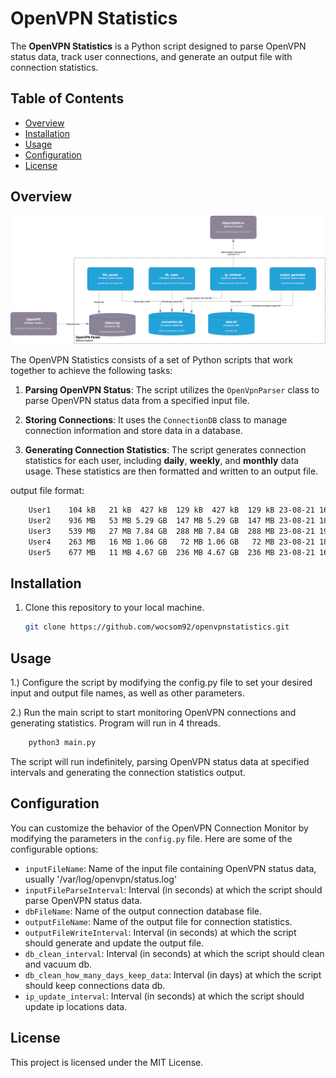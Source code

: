 # OpenVPN Statistics

The **OpenVPN Statistics** is a Python script designed to parse OpenVPN status data, track user connections, and generate an output file with connection statistics.

## Table of Contents

- [Overview](#overview)
- [Installation](#installation)
- [Usage](#usage)
- [Configuration](#configuration)
- [License](#license)

## Overview

![C4 Diagram](data/vpnparser.drawio.png)

The OpenVPN Statistics consists of a set of Python scripts that work together to achieve the following tasks:

1. **Parsing OpenVPN Status**: The script utilizes the `OpenVpnParser` class to parse OpenVPN status data from a specified input file.

2. **Storing Connections**: It uses the `ConnectionDB` class to manage connection information and store data in a database.

3. **Generating Connection Statistics**: The script generates connection statistics for each user, including **daily**, **weekly**, and **monthly** data usage. These statistics are then formatted and written to an output file.

output file format: 
```bash
    User1    104 kB   21 kB  427 kB  129 kB  427 kB  129 kB 23-08-21 16:13 
    User2    936 MB   53 MB 5.29 GB  147 MB 5.29 GB  147 MB 23-08-21 18:44 
    User3    539 MB   27 MB 7.84 GB  288 MB 7.84 GB  288 MB 23-08-21 19:00 
    User4    263 MB   16 MB 1.06 GB   72 MB 1.06 GB   72 MB 23-08-21 18:59 
    User5    677 MB   11 MB 4.67 GB  236 MB 4.67 GB  236 MB 23-08-21 16:32 
```

## Installation

1. Clone this repository to your local machine.

   ```bash
   git clone https://github.com/wocsom92/openvpnstatistics.git

## Usage

1.) Configure the script by modifying the config.py file to set your desired input and output file names, as well as other parameters.

2.) Run the main script to start monitoring OpenVPN connections and generating statistics. Program will run in 4 threads. 
    
```bash
    python3 main.py
```

The script will run indefinitely, parsing OpenVPN status data at specified intervals and generating the connection statistics output.

## Configuration

You can customize the behavior of the OpenVPN Connection Monitor by modifying the parameters in the `config.py` file. Here are some of the configurable options:

- `inputFileName`: Name of the input file containing OpenVPN status data, usually '/var/log/openvpn/status.log'
- `inputFileParseInterval`: Interval (in seconds) at which the script should parse OpenVPN status data.
- `dbFileName`: Name of the output connection database file.
- `outputFileName`: Name of the output file for connection statistics.
- `outputFileWriteInterval`: Interval (in seconds) at which the script should generate and update the output file.
- `db_clean_interval`: Interval (in seconds) at which the script should clean and vacuum db.
- `db_clean_how_many_days_keep_data`: Interval (in days) at which the script should keep connections data db.
- `ip_update_interval`: Interval (in seconds) at which the script should update ip locations data.

## License

This project is licensed under the MIT License.

